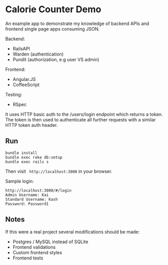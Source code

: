 # Calorie Counter Demo

An example app to demonstrate my knowledge of backend APIs and frontend single page apps consuming JSON.

Backend:

* RailsAPI
* Warden (authentication)
* Pundit (authorization, e.g user VS admin)

Frontend:

* Angular.JS
* CoffeeScript

Testing:

* RSpec

It uses HTTP basic auth to the /users/login endpoint which returns a token. The token is then used to authenticate all further requests with a similar HTTP token auth header.

## Run

```
bundle install
bundle exec rake db:setup
bundle exec rails s
```

Then visit ` http://localhost:3000` in your browser.

Sample login:

```
http://localhost:3000/#/login
Admin Username: Kai
Standard Username: Kash
Password: Password1
```

## Notes

If this were a real project several modifications should be made:

* Postgres / MySQL instead of SQLite
* Frontend validations
* Custom frontend styles
* Frontend tests
